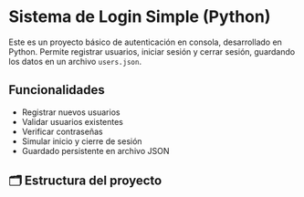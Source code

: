 # Sistema de Login Simple (Python)

Este es un proyecto básico de autenticación en consola, desarrollado en Python. Permite registrar usuarios, iniciar sesión y cerrar sesión, guardando los datos en un archivo `users.json`.

##  Funcionalidades

- Registrar nuevos usuarios
- Validar usuarios existentes
- Verificar contraseñas
- Simular inicio y cierre de sesión
- Guardado persistente en archivo JSON

## 🗂️ Estructura del proyecto

